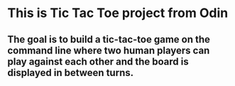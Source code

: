 # This is Tic Tac Toe project from Odin

## The goal is to build a tic-tac-toe game on the command line where two human players can play against each other and the board is displayed in between turns.
